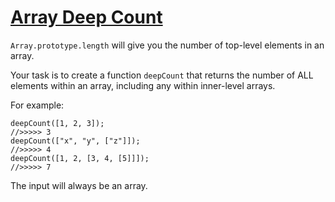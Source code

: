 # [Array Deep Count](https://www.codewars.com/kata/596f72bbe7cd7296d1000029)

`Array.prototype.length` will give you the number of top-level elements in an array.

Your task is to create a function `deepCount` that returns the number of ALL elements within an array, including any within inner-level arrays.

For example:
```
deepCount([1, 2, 3]);  
//>>>>> 3
deepCount(["x", "y", ["z"]]);  
//>>>>> 4
deepCount([1, 2, [3, 4, [5]]]);  
//>>>>> 7
 ```

The input will always be an array.